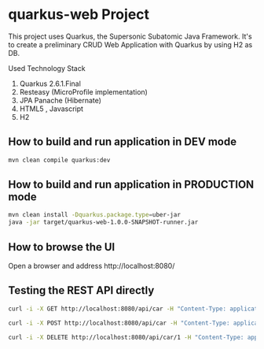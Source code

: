 # quarkus-web Project

This project uses Quarkus, the Supersonic Subatomic Java Framework.
It's to create a preliminary CRUD Web Application with Quarkus by using H2 as DB.

Used Technology Stack

1) Quarkus 2.6.1.Final
2) Resteasy (MicroProfile implementation)
3) JPA Panache (Hibernate)
4) HTML5 , Javascript
5) H2

## How to build and run application in DEV mode

```bash
mvn clean compile quarkus:dev
```

## How to build and run application in PRODUCTION mode

```bash
mvn clean install -Dquarkus.package.type=uber-jar
java -jar target/quarkus-web-1.0.0-SNAPSHOT-runner.jar
```

## How to browse the UI

Open a browser and address http://localhost:8080/

## Testing the REST API directly

```bash
curl -i -X GET http://localhost:8080/api/car -H "Content-Type: application/json"

curl -i -X POST http://localhost:8080/api/car -H "Content-Type: application/json" -d '{"manufacturer":"Volkswagen","model":"SportCombi","name":"Golf","Grey":"white","productionYear":"2020","fuel":"GTE"}'

curl -i -X DELETE http://localhost:8080/api/car/1 -H "Content-Type: application/json"
```